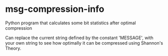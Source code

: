 # msg-compression-info
Python program that calculates some bit statistics after optimal compression

Can replace the current string defined by the constant 'MESSAGE',
with your own string to see how optimally it can be compressed using
Shannon's Theory.
